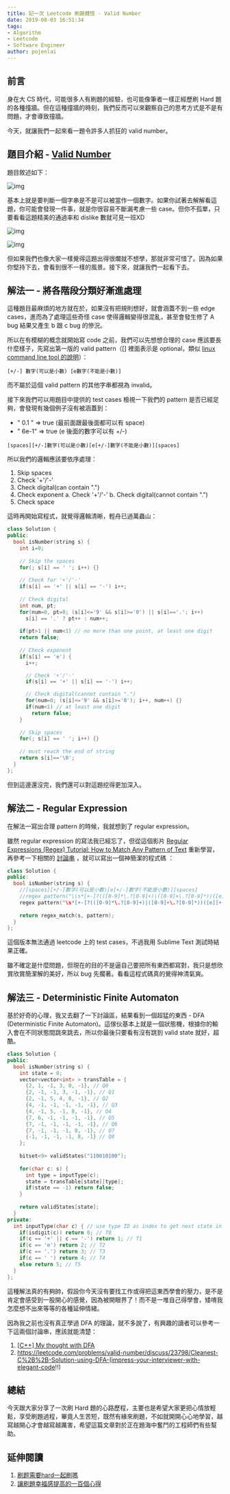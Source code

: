 ```yaml
---
title: 記一次 Leetcode 刷題體悟 - Valid Number
date: 2019-08-03 16:51:34
tags:
- Algorithm
- Leetcode
- Software Engineer
author: pojenlai
---
```


## 前言

身在大 CS 時代，可能很多人有刷題的經驗，也可能像筆者一樣正經歷刷 Hard 題的各種撞牆。但在這種撞牆的時刻，我們反而可以來觀察自己的思考方式是不是有問題，才會導致撞牆。

今天，就讓我們一起來看一題令許多人抓狂的 valid number。

## 題目介紹 - [Valid Number](https://leetcode.com/problems/valid-number/)

題目敘述如下：

![img](https://i.imgur.com/l7UEQW5.png)

基本上就是要判斷一個字串是不是可以被當作一個數字。如果你試著去解解看這題，你可能會發現一件事，就是你很容易不斷漏考慮一些 case。但你不孤單，只要看看這題精美的通過率和 dislike 數就可見一班XD

![img](https://i.imgur.com/RhzYnE7.png)

![img](https://i.imgur.com/wSYdZNU.png)

但如果我們也像大家一樣覺得這題出得很爛就不想學，那就非常可惜了。因為如果你堅持下去，會看到很不一樣的風景。接下來，就讓我們一起看下去。

## 解法一 - 將各階段分類好漸進處理

這種題目最麻煩的地方就在於，如果沒有把規則想好，就會涵蓋不到一些 edge cases，進而為了處理這些奇怪 case 使得邏輯變得很混亂，甚至會發生修了 A bug 結果又產生 b 跟 c bug 的慘況。

所以在有模糊的概念就開始寫 code 之前，我們可以先想想合理的 case 應該要長什麼樣子，先寫出第一版的 valid pattern（[] 裡面表示是 optional，類似 [linux command line tool 的說明](https://stackoverflow.com/a/21503966)）：

```
[+/-] 數字(可以是小數) [e數字(不能是小數)]
```

而不屬於這個 valid pattern 的其他字串都視為 invalid。

接下來我們可以用題目中提供的 test cases 檢視一下我們的 pattern 是否已經足夠，會發現有幾個例子沒有被涵蓋到：

- " 0.1 " => true (最前面跟最後面都可以有 space)
- " 6e-1" => true (e 後面的數字可以有 +/-)

```
[spaces][+/-]數字(可以是小數)[e[+/-]數字(不能是小數)][spaces]
```

所以我們的邏輯應該要依序處理：

1. Skip spaces
2. Check '+'/'-'
3. Check digital(can contain ".")
4. Check exponent
a. Check '+'/'-'
b. Check digital(cannot contain ".")
5. Check space

這時再開始寫程式，就覺得邏輯清晰，輕舟已過萬蟲山：

```cpp
class Solution {
public:
  bool isNumber(string s) {
    int i=0;
    
    // Skip the spaces
    for(; s[i] == ' '; i++) {}
    
    // Check for '+'/'-'
    if(s[i] == '+' || s[i] == '-') i++;
    
    // Check digital
    int num, pt;
    for(num=0, pt=0; (s[i]<='9' && s[i]>='0') || s[i]=='.'; i++)
      s[i] == '.' ? pt++ : num++;
    
    if(pt>1 || num<1) // no more than one point, at least one digit
    return false;
    
    // Check exponent
    if(s[i] == 'e') {
      i++;

      // Check '+'/'-'
      if(s[i] == '+' || s[i] == '-') i++;

      // Check digital(cannot contain ".")
      for(num=0; (s[i]<='9' && s[i]>='0'); i++, num++) {}
      if(num<1) // at least one digit
        return false;
    }
    
    // Skip spaces
    for(; s[i] == ' '; i++) {}
    
    // must reach the end of string
    return s[i]=='\0';
  }
};
```

但到這邊還沒完，我們還可以對這題挖得更加深入。

## 解法二 - Regular Expression

在解法一寫出合理 pattern 的時候，我就想到了 regular expression。

雖然 regular expression 的寫法我已經忘了，但從這個影片 [Regular Expressions (Regex) Tutorial: How to Match Any Pattern of Text](https://www.youtube.com/watch?v=sa-TUpSx1JA) 重新學習，再參考一下相關的 [討論串](https://leetcode.com/problems/valid-number/discuss/23821/Regex-with-detailed-explanation.-How-can-we-write-the-regular-expression
) ，就可以寫出一個神簡潔的程式碼 ：

```cpp
class Solution {
public:
  bool isNumber(string s) {
    //[spaces][+/-]數字(可以是小數)[e[+/-]數字(不能是小數)][spaces]
    //regex pattern("\\s*[+-]?(([0-9]*\.?[0-9]+)|([0-9]+\.?[0-9]*))([e][+-]?[0-9]+)?\\s*");
    regex pattern("\s*[+-]?(([0-9]*\.?[0-9]+)|([0-9]+\.?[0-9]*))([e][+-]?[0-9]+)?\s*");
    
    return regex_match(s, pattern);
  }
};
```

這個版本無法通過 leetcode 上的 test cases，不過我用 Sublime Text 測試時結果正確。

雖不確定是什麼問題，但現在的目的不是逼自己要把所有東西都寫對，我只是想欣賞欣賞簡潔解的美好，所以 bug 先擱著。看看這程式碼真的覺得神清氣爽。

## 解法三 - Deterministic Finite Automaton

基於好奇的心理，我又去翻了一下討論區，結果看到一個超猛的東西 - DFA (Deterministic Finite Automaton)。這傢伙基本上就是一個狀態機，根據你的輸入會在不同狀態間跳來跳去，所以你最後只要看有沒有跳到 valid state 就好，超酷。

```cpp
class Solution {
public:
  bool isNumber(string s) {
    int state = 0;
    vector<vector<int> > transTable = {
      {2, 1, -1, 3, 0, -1}, // Q0
      {2, -1, -1, 3, -1, -1}, // Q1
      {2, -1, 5, 4, 8, -1}, // Q2
      {4, -1, -1, -1, -1, -1}, // Q3
      {4, -1, 5, -1, 8, -1}, // Q4
      {7, 6, -1, -1, -1, -1}, // Q5
      {7, -1, -1, -1, -1, -1}, // Q6
      {7, -1, -1, -1, 8, -1}, // Q7
      {-1, -1, -1, -1, 8, -1} // Q8
    };
    
    bitset<9> validStates("110010100");
    
    for(char c: s) {
      int type = inputType(c);
      state = transTable[state][type];
      if(state == -1) return false;
    }
    
    return validStates[state];
  }
private:
  int inputType(char c) { // use type ID as index to get next state in the transition table.
    if(isdigit(c)) return 0; // T0
    if(c == '+' || c == '-') return 1; // T1
    if(c == 'e') return 2; // T2
    if(c == '.') return 3; // T3
    if(c == ' ') return 4; // T4
    else return 5; // T5
  }
};
```

這種解法真的有夠帥，假設你今天沒有要找工作或得把這東西學會的壓力，是不是肯定會感受到一股開心的感覺，因為被開眼界了！而不是一堆自己得學會，矮唷我怎麼想不出來等等的各種延伸情緒。

因為我之前也沒有真正學過 DFA 的理論，就不多說了，有興趣的讀者可以參考一下這兩個討論串，應該就能清楚：

1. [[C++] My thought with DFA](https://leetcode.com/problems/valid-number/discuss/23725/C%2B%2B-My-thought-with-DFA)
2. https://leetcode.com/problems/valid-number/discuss/23798/Cleanest-C%2B%2B-Solution-using-DFA-(impress-your-interviewer-with-elegant-code!!)

## 總結

今天跟大家分享了一次刷 Hard 題的心路歷程，主要也是希望大家更把心情放輕鬆，享受刷題過程，畢竟人生苦短，既然有緣來刷題，不如就開開心心地學習，越寫越開心才會越寫越厲害，希望這篇文章對於正在題海中奮鬥的工程師們有些幫助。

## 延伸閱讀

1. [刷题需要hard一起刷嗎](https://www.1point3acres.com/bbs/thread-537289-1-1.html)
2. [讓刷題幸福感提高的一百個心得](https://www.1point3acres.com/bbs/thread-521357-1-1.html)
